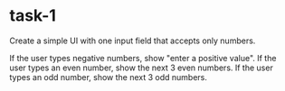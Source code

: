 # task-1

Create a simple UI with one input field that accepts only numbers.

If the user types negative numbers, show "enter a positive value".
If the user types an even number, show the next 3 even numbers.
If the user types an odd number, show the next 3 odd numbers.

